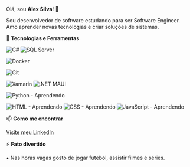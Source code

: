 Olá, sou __Alex Silva__! 👋

Sou desenvolvedor de software estudando para ser Software Engineer. Amo aprender novas tecnologias e criar soluções de sistemas.

🚀 __Tecnologias e Ferramentas__

![C#](https://img.shields.io/badge/C%23-239120?style=flat&logo=c-sharp&logoColor=white) ![SQL Server](https://img.shields.io/badge/SQL%20Server-0078D4?style=flat&logo=microsoft&logoColor=white)

![Docker](https://img.shields.io/badge/Docker-2496ED?style=flat&logo=docker&logoColor=white)

![Git](https://img.shields.io/badge/Git-F05032?style=flat&logo=git&logoColor=white)

![Xamarin](https://img.shields.io/badge/Xamarin-3498DB?style=flat&logo=xamarin&logoColor=white) ![.NET MAUI](https://img.shields.io/badge/.NET%20MAUI-512BD4?style=flat&logo=dotnet&logoColor=white)

![Python - Aprendendo](https://img.shields.io/badge/Python-Aprendendo-3776AB?style=flat&logo=python&logoColor=white)

![HTML - Aprendendo](https://img.shields.io/badge/HTML-Aprendendo-E34F26?style=flat&logo=html5&logoColor=white)
![CSS - Aprendendo](https://img.shields.io/badge/CSS-Aprendendo-1572B6?style=flat&logo=css3&logoColor=white)
![JavaScript - Aprendendo](https://img.shields.io/badge/JavaScript-Aprendendo-F7DF1E?style=flat&logo=javascript&logoColor=black)

📫 __Como me encontrar__

[Visite meu LinkedIn](http://linkedin.com/in/alex-s-a1ab6137)

⚡ __Fato divertido__

•	Nas horas vagas gosto de jogar futebol, assistir filmes e séries. 
